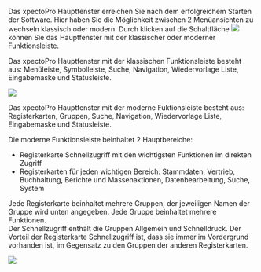 Das xpectoPro Hauptfenster erreichen Sie nach dem erfolgreichem Starten der Software. 
Hier haben Sie die Möglichkeit zwischen 2 Menüansichten zu wechseln klassisch oder modern. Durch klicken auf die Schaltfläche ![](http://xpecto.github.io/docs/img/img_1460976709067.png) können Sie das Hauptfenster mit der klassischer oder moderner Funktionsleiste.

Das xpectoPro Hauptfenster mit der klassischen Funktionsleiste besteht aus: Menüleiste, Symbolleiste, Suche, Navigation, Wiedervorlage Liste, Eingabemaske und Statusleiste.

![](http://xpecto.github.io/docs/img/img_1460975232635.png)

Das xpectoPro Hauptfenster mit der moderne Fuktionsleiste besteht aus: Registerkarten, Gruppen, Suche, Navigation, Wiedervorlage Liste, Eingabemaske und Statusleiste.

Die moderne Funktionsleiste beinhaltet 2 Hauptbereiche:

 - Registerkarte Schnellzugriff mit den wichtigsten Funktionen im direkten Zugriff
 - Registerkarten für jeden wichtigen Bereich: Stammdaten, Vertrieb, Buchhaltung, Berichte und Massenaktionen, Datenbearbeitung, Suche, System

Jede Registerkarte beinhaltet mehrere Gruppen, der jeweiligen Namen der Gruppe wird unten angegeben.
Jede Gruppe beinhaltet mehrere Funktionen.  
Der Schnellzugriff  enthält die Gruppen Allgemein und Schnelldruck. Der Vorteil der Registerkarte Schnellzugriff ist, dass sie immer im Vordergrund vorhanden ist, im Gegensatz zu den Gruppen der anderen Registerkarten.

![](http://xpecto.github.io/docs/img/img_1460976271855.png)